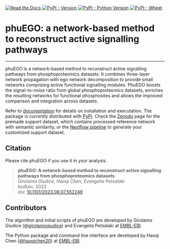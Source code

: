 [![Read the Docs](https://img.shields.io/readthedocs/phuego)](https://phuego.readthedocs.io/en/latest/index.html)
[![PyPI - Version](https://img.shields.io/pypi/v/phuego)](https://pypi.org/project/phuego/)
[![PyPI - Python Version](https://img.shields.io/pypi/pyversions/phuego)](https://pypi.org/project/phuego/)
[![PyPI - Wheel](https://img.shields.io/pypi/wheel/phuego)](https://pypi.org/project/phuego/)

# phuEGO: a network-based method to reconstruct active signalling pathways
---

phuEGO is a network-based method to reconstruct active signalling pathways from phosphoproteomics datasets. It combines three-layer network propagation with ego network decomposition to provide small networks comprising active functional signalling modules. PhuEGO boosts the signal-to-noise ratio from global phosphoproteomics datasets, enriches the resulting networks for functional phosphosites and allows the improved comparison and integration across datasets.

Refer to [documentation](https://phuego.readthedocs.io/en/latest/) for details on installation and executation.
The package is currently distributed with [PyPI](https://pypi.org/project/phuego/). 
Check the [Zenodo](https://zenodo.org/records/8094690) page for the premade support dataset, which contains processed reference network with semantic similarity,
or the [Nextflow pipeline](https://github.com/haoqichen20/phuego_support) to generate your customized support dataset.


## Citation

Please cite phuEGO if you use it in your analysis.

> **phuEGO: A network-based method to reconstruct active signalling pathways from phosphoproteomics datasets** <br> _Girolamo Giudice, Haoqi Chen, Evangelia Petsalaki_ <br>
> bioRxiv, 2023 <br>
> doi: [10.1101/2023.08.07.552249](https://doi.org/10.1101/2023.08.07.552249) <br>


## Contributors

The algorithm and initial scripts of phuEGO are developed by Girolamo Giudice ([@girolamogiudice](https://github.com/girolamogiudice)) and Evangelia Petsalaki at [EMBL-EBI](https://www.ebi.ac.uk/).

The Python package and command line interface are developed by Haoqi Chen ([@haoqichen20](https://github.com/haoqichen20)) at [EMBL-EBI](https://www.ebi.ac.uk/).
